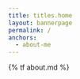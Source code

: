 ```yaml
---
title: titles.home
layout: bannerpage
permalink: /
anchors:
  - about-me
---
```


{% tf about.md %}
